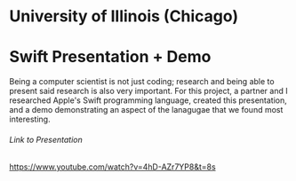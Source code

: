 # University of Illinois (Chicago)
# Swift Presentation + Demo

Being a computer scientist is not just coding; research and being able to present said research is also very important.
For this project, a partner and I researched Apple's Swift programming language, created this presentation, and a demo demonstrating an aspect of the lanagugae that we found most interesting.

###### Link to Presentation
https://www.youtube.com/watch?v=4hD-AZr7YP8&t=8s